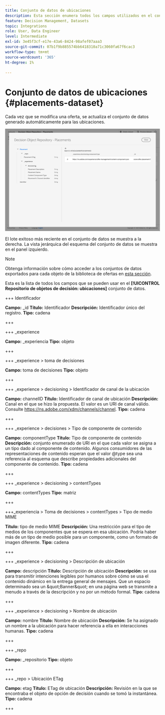 ```yaml
---
title: Conjunto de datos de ubicaciones
description: Esta sección enumera todos los campos utilizados en el conjunto de datos exportado para las ubicaciones
feature: Decision Management, Datasets
topic: Integrations
role: User, Data Engineer
level: Intermediate
exl-id: 3e45f3cf-e17e-43a6-8424-98afef07aaa3
source-git-commit: 07b1f9b885574bb6418310a71c3060fa67f6cac3
workflow-type: tm+mt
source-wordcount: '365'
ht-degree: 1%

---
```


# Conjunto de datos de ubicaciones {#placements-dataset}

Cada vez que se modifica una oferta, se actualiza el conjunto de datos generado automáticamente para las ubicaciones.

![](../assets/dataset-placements.png)

El lote exitoso más reciente en el conjunto de datos se muestra a la derecha. La vista jerárquica del esquema del conjunto de datos se muestra en el panel izquierdo.

>[!NOTE]
>
>Obtenga información sobre cómo acceder a los conjuntos de datos exportados para cada objeto de la biblioteca de ofertas en [esta sección](../export-catalog/access-dataset.md).

Esta es la lista de todos los campos que se pueden usar en el **[!UICONTROL Repositorio de objetos de decisión: ubicaciones]** conjunto de datos.

<!--A placement describes a location or place in a personalized message. It is used to set technical constraints for content that the personalization decision supplies. The placement also represents a request to produce certain types of metrics when an experience event is produced where this placement is involved. For instance, the placement facilitates a personalized clickable image inside an email shown to an end-user. The placement may for instance request from the assembled experience that the click on its image gets reported in an experience event with a metric https://ns.adobe.com/xdm/data/metrics/web/linkclicks and a reference to this placement.-->

+++ Identificador

**Campo:** _id
**Título:** Identificador
**Descripción:** Identificador único del registro.
**Tipo:** cadena

+++

+++ _experience

**Campo:** _experiencia
**Tipo:** objeto

+++

+++ _experience > toma de decisiones

**Campo:** toma de decisiones
**Tipo:** objeto

+++

+++ _experience > decisioning > Identificador de canal de la ubicación

**Campo:** channelID
**Título:** Identificador de canal de ubicación
**Descripción:** Canal en el que se hizo la propuesta. El valor es un URI de canal válido. Consulte https://ns.adobe.com/xdm/channels/channel.
**Tipo:** cadena

+++

+++ _experience > decisiones > Tipo de componente de contenido

**Campo:** componentType
**Título:** Tipo de componente de contenido
**Descripción:** conjunto enumerado de URI en el que cada valor se asigna a un tipo dado al componente de contenido. Algunos consumidores de las representaciones de contenido esperan que el valor @type sea una referencia al esquema que describe propiedades adicionales del componente de contenido.
**Tipo:** cadena

+++

+++ _experience > decisioning > contentTypes

**Campo:** contentTypes
**Tipo:** matriz

+++

+++_experiencia > Toma de decisiones > contentTypes > Tipo de medio MIME

**Título:** tipo de medio MIME
**Descripción:** Una restricción para el tipo de medios de los componentes que se espera en esa ubicación. Podría haber más de un tipo de medio posible para un componente, como un formato de imagen diferente.
**Tipo:** cadena

+++

+++ _experience > decisioning > Descripción de ubicación

**Campo:** descripción
**Título:** Descripción de ubicación
**Descripción:** se usa para transmitir intenciones legibles por humanos sobre cómo se usa el contenido dinámico en la entrega general de mensajes. Que un espacio determinado sea un \&quot;Banner\&quot; en una página web se transmite a menudo a través de la descripción y no por un método formal.
**Tipo:** cadena

+++

+++ _experience > decisioning > Nombre de ubicación

**Campo:** nombre
**Título:** Nombre de ubicación
**Descripción:** Se ha asignado un nombre a la ubicación para hacer referencia a ella en interacciones humanas.
**Tipo:** cadena

+++

+++ _repo

**Campo:** _repositorio
**Tipo:** objeto

+++

+++ _repo > Ubicación ETag

**Campo:** etag
**Título:** ETag de ubicación
**Descripción:** Revisión en la que se encontraba el objeto de opción de decisión cuando se tomó la instantánea.
**Tipo:** cadena

+++
